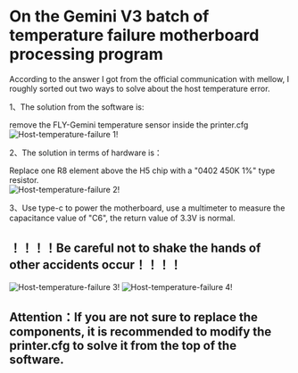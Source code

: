# On the Gemini V3 batch of temperature failure motherboard processing program
According to the answer I got from the official communication with mellow, I roughly sorted out two ways to solve about the host temperature error.

1、The solution from the software is:  

remove the FLY-Gemini temperature sensor inside the printer.cfg    
![Host-temperature-failure 1!](https://github.com/Lzhikai/SIBOOR-Voron-0.2/blob/main/Host-temperature-failure/1.png "Host-temperature-failure 1")

2、The solution in terms of hardware is：

Replace one R8 element above the H5 chip with a "0402 450K 1%" type resistor.   
![Host-temperature-failure 2!](https://github.com/Lzhikai/SIBOOR-Voron-0.2/blob/main/Host-temperature-failure/2.png "Host-temperature-failure 2")


3、Use type-c to power the motherboard, use a multimeter to measure the capacitance value of "C6", the return value of 3.3V is normal.
## ！！！！Be careful not to shake the hands of other accidents occur！！！！  

![Host-temperature-failure 3!](https://github.com/Lzhikai/SIBOOR-Voron-0.2/blob/main/Host-temperature-failure/3.png "Host-temperature-failure 3")
![Host-temperature-failure 4!](https://github.com/Lzhikai/SIBOOR-Voron-0.2/blob/main/Host-temperature-failure/4.png "Host-temperature-failure 4")
## Attention：If you are not sure to replace the components, it is recommended to modify the printer.cfg to solve it from the top of the software.
